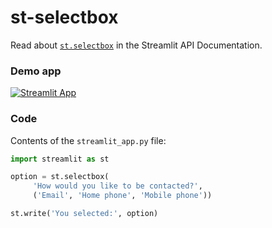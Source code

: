 # st-selectbox

Read about [`st.selectbox`](https://docs.streamlit.io/library/api-reference/widgets/st.selectbox) in the Streamlit API Documentation.

### Demo app
[![Streamlit App](https://static.streamlit.io/badges/streamlit_badge_black_white.svg)](https://share.streamlit.io/dataprofessor/st-selectbox/)

### Code
Contents of the `streamlit_app.py` file:
```python
import streamlit as st

option = st.selectbox(
     'How would you like to be contacted?',
     ('Email', 'Home phone', 'Mobile phone'))

st.write('You selected:', option)
```
